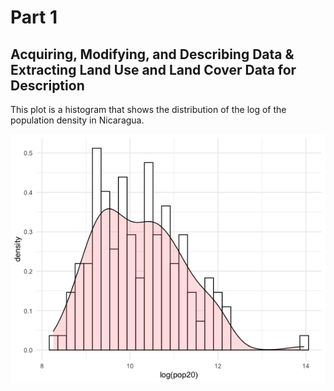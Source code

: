 # Part 1
## Acquiring, Modifying, and Describing Data & Extracting Land Use and Land Cover Data for Description

This plot is a histogram that shows the distribution of the log of the population density in Nicaragua.

![](project5.png)
